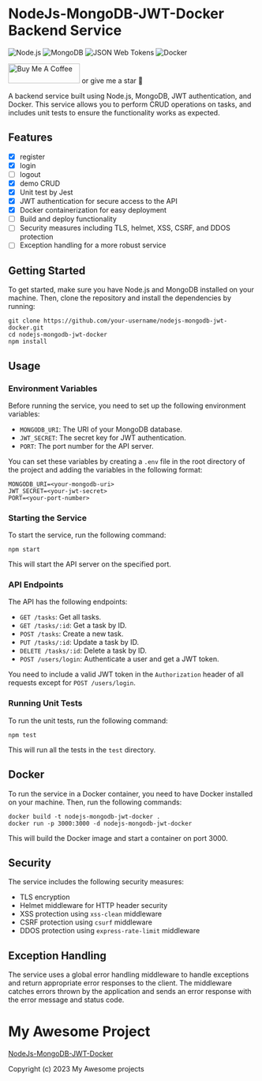 # NodeJs-MongoDB-JWT-Docker Backend Service
![Node.js](https://img.shields.io/badge/Node.js-43853D?style=flat-square&logo=node.js&logoColor=white)
![MongoDB](https://img.shields.io/badge/MongoDB-4EA94B?style=flat-square&logo=mongodb&logoColor=white)
![JSON Web Tokens](https://img.shields.io/badge/JSON%20Web%20Tokens-000000?style=flat-square&logo=json-web-tokens&logoColor=white)
![Docker](https://img.shields.io/badge/Docker-2496ED?style=flat-square&logo=docker&logoColor=white)


<a href="https://www.buymeacoffee.com/kailiyang1X" target="_blank"><img src="https://cdn.buymeacoffee.com/buttons/v2/default-yellow.png" alt="Buy Me A Coffee" style="height: 40px !important;width: 145px !important;" ></a>
or give me a star 🌟

A backend service built using Node.js, MongoDB, JWT authentication, and Docker. This service allows you to perform CRUD operations on tasks, and includes unit tests to ensure the functionality works as expected.

## Features

- [x] register
- [x] login
- [ ] logout
- [x] demo CRUD
- [x] Unit test by Jest
- [x] JWT authentication for secure access to the API
- [x] Docker containerization for easy deployment
- [ ] Build and deploy functionality
- [ ] Security measures including TLS, helmet, XSS, CSRF, and DDOS protection
- [ ] Exception handling for a more robust service

## Getting Started

To get started, make sure you have Node.js and MongoDB installed on your machine. Then, clone the repository and install the dependencies by running:
```
git clone https://github.com/your-username/nodejs-mongodb-jwt-docker.git
cd nodejs-mongodb-jwt-docker
npm install
```

## Usage

### Environment Variables

Before running the service, you need to set up the following environment variables:

- `MONGODB_URI`: The URI of your MongoDB database.
- `JWT_SECRET`: The secret key for JWT authentication.
- `PORT`: The port number for the API server.

You can set these variables by creating a `.env` file in the root directory of the project and adding the variables in the following format:

```
MONGODB_URI=<your-mongodb-uri>
JWT_SECRET=<your-jwt-secret>
PORT=<your-port-number>
```

### Starting the Service

To start the service, run the following command:

```
npm start
```


This will start the API server on the specified port.

### API Endpoints

The API has the following endpoints:

- `GET /tasks`: Get all tasks.
- `GET /tasks/:id`: Get a task by ID.
- `POST /tasks`: Create a new task.
- `PUT /tasks/:id`: Update a task by ID.
- `DELETE /tasks/:id`: Delete a task by ID.
- `POST /users/login`: Authenticate a user and get a JWT token.

You need to include a valid JWT token in the `Authorization` header of all requests except for `POST /users/login`.

### Running Unit Tests

To run the unit tests, run the following command:

```
npm test
```

This will run all the tests in the `test` directory.

## Docker

To run the service in a Docker container, you need to have Docker installed on your machine. Then, run the following commands:

```
docker build -t nodejs-mongodb-jwt-docker .
docker run -p 3000:3000 -d nodejs-mongodb-jwt-docker
```


This will build the Docker image and start a container on port 3000.

## Security

The service includes the following security measures:

- TLS encryption
- Helmet middleware for HTTP header security
- XSS protection using `xss-clean` middleware
- CSRF protection using `csurf` middleware
- DDOS protection using `express-rate-limit` middleware

## Exception Handling

The service uses a global error handling middleware to handle exceptions and return appropriate error responses to the client. The middleware catches errors thrown by the application and sends an error response with the error message and status code.

# My Awesome Project
[NodeJs-MongoDB-JWT-Docker](https://github.com/kaili-yang/NodeJs-MongoDB-JWT-Docker)

Copyright (c) 2023 My Awesome projects

